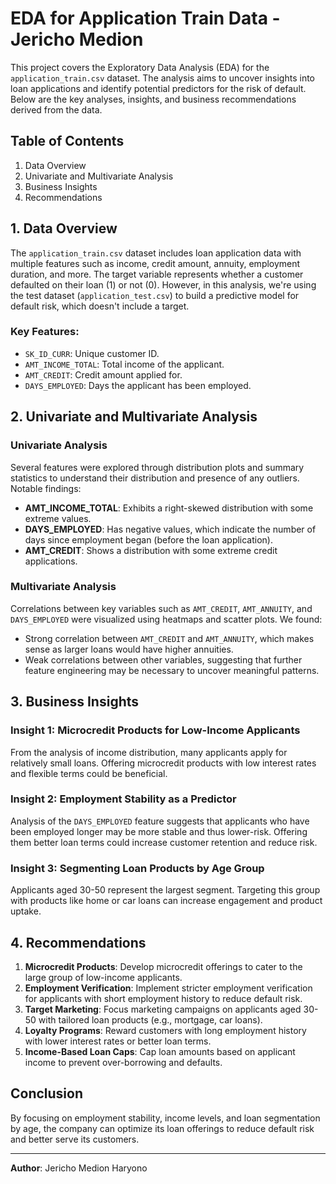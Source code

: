 
# EDA for Application Train Data - Jericho Medion

This project covers the Exploratory Data Analysis (EDA) for the `application_train.csv` dataset. The analysis aims to uncover insights into loan applications and identify potential predictors for the risk of default. Below are the key analyses, insights, and business recommendations derived from the data.

## Table of Contents
1. Data Overview
2. Univariate and Multivariate Analysis
3. Business Insights
4. Recommendations

## 1. Data Overview
The `application_train.csv` dataset includes loan application data with multiple features such as income, credit amount, annuity, employment duration, and more. The target variable represents whether a customer defaulted on their loan (1) or not (0). However, in this analysis, we're using the test dataset (`application_test.csv`) to build a predictive model for default risk, which doesn't include a target.

### Key Features:
- `SK_ID_CURR`: Unique customer ID.
- `AMT_INCOME_TOTAL`: Total income of the applicant.
- `AMT_CREDIT`: Credit amount applied for.
- `DAYS_EMPLOYED`: Days the applicant has been employed.

## 2. Univariate and Multivariate Analysis
### Univariate Analysis
Several features were explored through distribution plots and summary statistics to understand their distribution and presence of any outliers. Notable findings:
- **AMT_INCOME_TOTAL**: Exhibits a right-skewed distribution with some extreme values.
- **DAYS_EMPLOYED**: Has negative values, which indicate the number of days since employment began (before the loan application).
- **AMT_CREDIT**: Shows a distribution with some extreme credit applications.

### Multivariate Analysis
Correlations between key variables such as `AMT_CREDIT`, `AMT_ANNUITY`, and `DAYS_EMPLOYED` were visualized using heatmaps and scatter plots. We found:
- Strong correlation between `AMT_CREDIT` and `AMT_ANNUITY`, which makes sense as larger loans would have higher annuities.
- Weak correlations between other variables, suggesting that further feature engineering may be necessary to uncover meaningful patterns.

## 3. Business Insights
### Insight 1: Microcredit Products for Low-Income Applicants
From the analysis of income distribution, many applicants apply for relatively small loans. Offering microcredit products with low interest rates and flexible terms could be beneficial.

### Insight 2: Employment Stability as a Predictor
Analysis of the `DAYS_EMPLOYED` feature suggests that applicants who have been employed longer may be more stable and thus lower-risk. Offering them better loan terms could increase customer retention and reduce risk.

### Insight 3: Segmenting Loan Products by Age Group
Applicants aged 30-50 represent the largest segment. Targeting this group with products like home or car loans can increase engagement and product uptake.

## 4. Recommendations
1. **Microcredit Products**: Develop microcredit offerings to cater to the large group of low-income applicants.
2. **Employment Verification**: Implement stricter employment verification for applicants with short employment history to reduce default risk.
3. **Target Marketing**: Focus marketing campaigns on applicants aged 30-50 with tailored loan products (e.g., mortgage, car loans).
4. **Loyalty Programs**: Reward customers with long employment history with lower interest rates or better loan terms.
5. **Income-Based Loan Caps**: Cap loan amounts based on applicant income to prevent over-borrowing and defaults.

## Conclusion
By focusing on employment stability, income levels, and loan segmentation by age, the company can optimize its loan offerings to reduce default risk and better serve its customers.

---
**Author**: Jericho Medion Haryono
